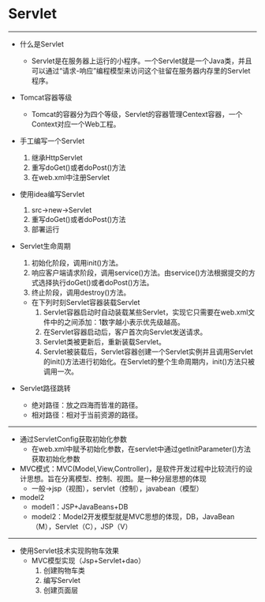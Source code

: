 # Servlet

---

- 什么是Servlet
	- Servlet是在服务器上运行的小程序。一个Servlet就是一个Java类，并且可以通过“请求-响应”编程模型来访问这个驻留在服务器内存里的Servlet程序。
	
- Tomcat容器等级
	- Tomcat的容器分为四个等级，Servlet的容器管理Centext容器，一个Context对应一个Web工程。
	
- 手工编写一个Servlet
	1. 继承HttpServlet
	2. 重写doGet()或者doPost()方法
	3. 在web.xml中注册Servlet
	
- 使用idea编写Servlet
    1. src->new->Servlet
    2. 重写doGet()或者doPost()方法
    3. 部署运行
    
- Servlet生命周期
    1. 初始化阶段，调用init()方法。
    2. 响应客户端请求阶段，调用service()方法。由service()方法根据提交的方式选择执行doGet()或者doPost()方法。
    3. 终止阶段，调用destroy()方法。
    - 在下列时刻Servlet容器装载Servlet
        1. Servlet容器启动时自动装载某些Servlet，实现它只需要在web.xml文件中的<Servlet></Servlet>之间添加：<loadon-startup>1</loadon-startup>数字越小表示优先级越高。
        2. 在Servlet容器启动后，客户首次向Servlet发送请求。
        3. Servlet类被更新后，重新装载Servlet。
        4. Servlet被装载后，Servlet容器创建一个Servlet实例并且调用Servlet的init()方法进行初始化。在Servlet的整个生命周期内，init()方法只被调用一次。
      
- Servlet路径跳转
    - 绝对路径：放之四海而皆准的路径。
    - 相对路径：相对于当前资源的路径。
    
---

- 通过ServletConfig获取初始化参数
    - 在web.xml中赋予初始化参数，在servlet中通过getInitParameter()方法获取初始化参数
- MVC模式：MVC(Model,View,Controller)，是软件开发过程中比较流行的设计思想。旨在分离模型、控制、视图。是一种分层思想的体现
    - 一般->jsp（视图），servlet（控制），javabean（模型）
- model2
    - model1：JSP+JavaBeans+DB
    - model2：Model2开发模型就是MVC思想的体现，DB，JavaBean（M），Servlet（C），JSP（V）
    
---

- 使用Servlet技术实现购物车效果
    - MVC模型实现（Jsp+Servlet+dao）
        1. 创建购物车类
        2. 编写Servlet
        3. 创建页面层
